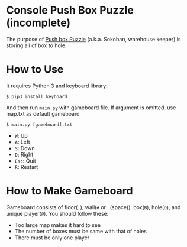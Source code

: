 # Console Push Box Puzzle (incomplete) 
The purpose of [Push box Puzzle](https://en.wikipedia.org/wiki/Sokoban) (a.k.a. Sokoban, warehouse keeper) is storing all of box to hole.

# How to Use
It requires Python 3 and keyboard library:

```
$ pip3 install keyboard 
```

And then run `main.py` with gameboard file. If argument is omitted, use map.txt as default gameboard
```
$ main.py [gameboard].txt
```

- `W`: Up
- `A`: Left
- `S`: Down
- `D`: Right
- `Esc`: Quit
- `R`: Restart

# How to Make Gameboard
Gameboard consists of floor(`.`), wall(`#` or ` `(space)), box(`B`), hole(`O`), and unique player(`@`). You should follow these:

- Too large map makes it hard to see
- The number of boxes must be same with that of holes
- There must be only one player

